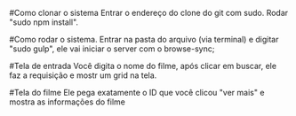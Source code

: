 #Como clonar o sistema
Entrar o endereço do clone do git com sudo.
Rodar "sudo npm install".

#Como rodar o sistema.
Entrar na pasta do arquivo (via terminal) e digitar "sudo gulp", ele vai iniciar o
server com o browse-sync;

#Tela de entrada
Você digita o nome do filme, após clicar em buscar, ele faz a requisição e
mostr um grid na tela.

#Tela do filme
Ele pega exatamente o ID que você clicou "ver mais" e mostra as informações
do filme
